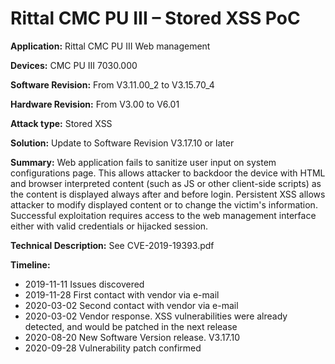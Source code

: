 # Rittal CMC PU III – Stored XSS PoC

**Application:** Rittal CMC PU III Web management

**Devices:** CMC PU III 7030.000

**Software Revision:** From V3.11.00_2 to V3.15.70_4

**Hardware Revision:** From V3.00 to V6.01

**Attack type:** Stored XSS

**Solution:** Update to Software Revision V3.17.10 or later

**Summary:** Web application fails to sanitize user input on system configurations page. This allows attacker
to backdoor the device with HTML and browser interpreted content (such as JS or other client-side scripts) as
the content is displayed always after and before login. Persistent XSS allows attacker to modify displayed
content or to change the victim's information. Successful exploitation requires access to the web management
interface either with valid credentials or hijacked session.

**Technical Description:** See CVE-2019-19393.pdf

**Timeline:**
   * 2019-11-11 Issues discovered
   * 2019-11-28 First contact with vendor via e-mail
   * 2020-03-02 Second contact with vendor via e-mail
   * 2020-03-02 Vendor response. XSS vulnerabilities were already detected, and would be patched in the next release
   * 2020-08-20 New Software Version release. V3.17.10   
   * 2020-09-28 Vulnerability patch confirmed   
